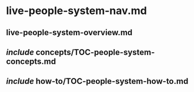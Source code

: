 # live-people-system-nav.md

## live-people-system-overview.md

## _include_ concepts/TOC-people-system-concepts.md

## _include_ how-to/TOC-people-system-how-to.md
